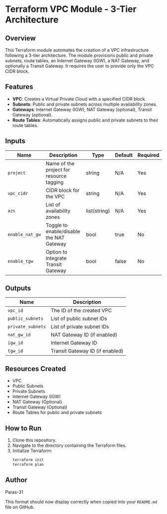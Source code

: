 # Terraform VPC Module - 3-Tier Architecture

## Overview

This Terraform module automates the creation of a VPC infrastructure following a 3-tier architecture. The module provisions public and private subnets, route tables, an Internet Gateway (IGW), a NAT Gateway, and optionally a Transit Gateway. It requires the user to provide only the VPC CIDR block.

## Features

- **VPC**: Creates a Virtual Private Cloud with a specified CIDR block.
- **Subnets**: Public and private subnets across multiple availability zones.
- **Gateways**: Internet Gateway (IGW), NAT Gateway (optional), Transit Gateway (optional).
- **Route Tables**: Automatically assigns public and private subnets to their route tables.

## Inputs

| Name           | Description                               | Type         | Default | Required |
|----------------|-------------------------------------------|--------------|---------|----------|
| `project`      | Name of the project for resource tagging   | string       | N/A     | Yes      |
| `vpc_cidr`     | CIDR block for the VPC                    | string       | N/A     | Yes      |
| `azs`          | List of availability zones                | list(string) | N/A     | Yes      |
| `enable_nat_gw`| Toggle to enable/disable the NAT Gateway   | bool         | true    | No       |
| `enable_tgw`   | Option to integrate Transit Gateway       | bool         | false   | No       |

## Outputs

| Name             | Description                          |
|------------------|--------------------------------------|
| `vpc_id`         | The ID of the created VPC            |
| `public_subnets` | List of public subnet IDs            |
| `private_subnets`| List of private subnet IDs           |
| `nat_gw_id`      | NAT Gateway ID (if enabled)          |
| `igw_id`         | Internet Gateway ID                 |
| `tgw_id`         | Transit Gateway ID (if enabled)      |

## Resources Created

- VPC
- Public Subnets
- Private Subnets
- Internet Gateway (IGW)
- NAT Gateway (Optional)
- Transit Gateway (Optional)
- Route Tables for public and private subnets

## How to Run

1. Clone this repository.
2. Navigate to the directory containing the Terraform files.
3. Initialize Terraform:
   ```bash
   terraform init
   terraform plan


## Author
Paras-31

This format should now display correctly when copied into your `README.md` file on GitHub.
